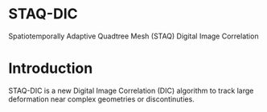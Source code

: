 # STAQ-DIC
Spatiotemporally Adaptive Quadtree Mesh (STAQ) Digital Image Correlation 

# Introduction
STAQ-DIC is a new Digital Image Correlation (DIC) algorithm to track large deformation near complex geometries or discontinuties. 
